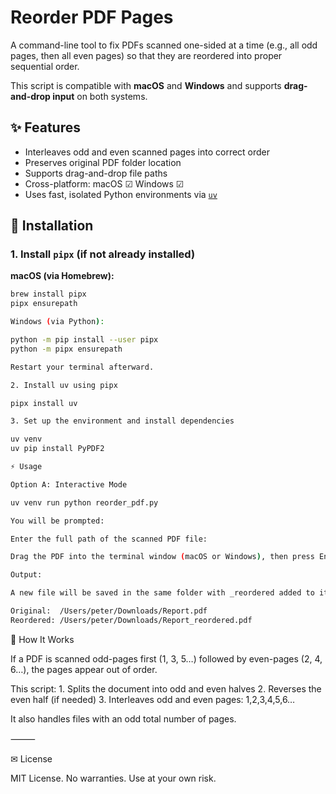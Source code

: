 # Reorder PDF Pages

A command-line tool to fix PDFs scanned one-sided at a time (e.g., all odd pages, then all even pages) so that they are reordered into proper sequential order.

This script is compatible with **macOS** and **Windows** and supports **drag-and-drop input** on both systems.

## ✨ Features

- Interleaves odd and even scanned pages into correct order
- Preserves original PDF folder location
- Supports drag-and-drop file paths
- Cross-platform: macOS ☑ Windows ☑
- Uses fast, isolated Python environments via [`uv`](https://github.com/astral-sh/uv)

## 🚀 Installation

### 1. Install `pipx` (if not already installed)

**macOS (via Homebrew):**
```bash
brew install pipx
pipx ensurepath

Windows (via Python):

python -m pip install --user pipx
python -m pipx ensurepath

Restart your terminal afterward.

2. Install uv using pipx

pipx install uv

3. Set up the environment and install dependencies

uv venv
uv pip install PyPDF2

⚡ Usage

Option A: Interactive Mode

uv venv run python reorder_pdf.py

You will be prompted:

Enter the full path of the scanned PDF file:

Drag the PDF into the terminal window (macOS or Windows), then press Enter.

Output:

A new file will be saved in the same folder with _reordered added to its name:

Original:  /Users/peter/Downloads/Report.pdf
Reordered: /Users/peter/Downloads/Report_reordered.pdf
```

🤔 How It Works

If a PDF is scanned odd-pages first (1, 3, 5…) followed by even-pages (2, 4, 6…), the pages appear out of order.

This script:
	1.	Splits the document into odd and even halves
	2.	Reverses the even half (if needed)
	3.	Interleaves odd and even pages: 1,2,3,4,5,6…

It also handles files with an odd total number of pages.

⸻

✉ License

MIT License. No warranties. Use at your own risk.

